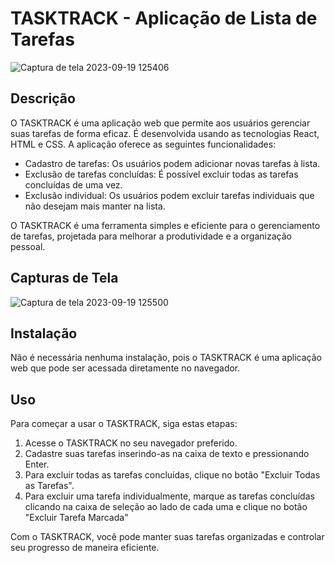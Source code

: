 # TASKTRACK - Aplicação de Lista de Tarefas

![Captura de tela 2023-09-19 125406](https://github.com/Savyo-Marques/TASKTRACK-Lista-de-Tarefas/assets/129305960/ad2d4e61-b047-400e-b213-47615addc8df)

## Descrição

O TASKTRACK é uma aplicação web que permite aos usuários gerenciar suas tarefas de forma eficaz. É desenvolvida usando as tecnologias React, HTML e CSS. A aplicação oferece as seguintes funcionalidades:

- Cadastro de tarefas: Os usuários podem adicionar novas tarefas à lista.
- Exclusão de tarefas concluídas: É possível excluir todas as tarefas concluídas de uma vez.
- Exclusão individual: Os usuários podem excluir tarefas individuais que não desejam mais manter na lista.

O TASKTRACK é uma ferramenta simples e eficiente para o gerenciamento de tarefas, projetada para melhorar a produtividade e a organização pessoal.

## Capturas de Tela

![Captura de tela 2023-09-19 125500](https://github.com/Savyo-Marques/TASKTRACK-Lista-de-Tarefas/assets/129305960/9f39a11b-c0f0-483e-884e-f684c1524130)

## Instalação

Não é necessária nenhuma instalação, pois o TASKTRACK é uma aplicação web que pode ser acessada diretamente no navegador.

## Uso

Para começar a usar o TASKTRACK, siga estas etapas:

1. Acesse o TASKTRACK no seu navegador preferido.
2. Cadastre suas tarefas inserindo-as na caixa de texto e pressionando Enter.
3. Para excluir todas as tarefas concluídas, clique no botão "Excluir Todas as Tarefas".
4. Para excluir uma tarefa individualmente, marque as tarefas concluídas clicando na caixa de seleção ao lado de cada uma e clique no botão "Excluir Tarefa Marcada"

Com o TASKTRACK, você pode manter suas tarefas organizadas e controlar seu progresso de maneira eficiente.

